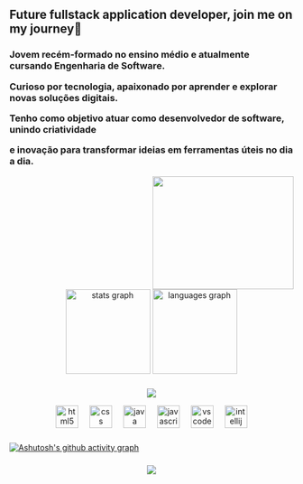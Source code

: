 ## Future fullstack application developer, join me on my journey👋
<div><h3 align="left">
  <p>Jovem recém-formado no ensino médio e atualmente cursando Engenharia de Software.</p>
  <p> Curioso por tecnologia, apaixonado por aprender e explorar novas soluções digitais.</p>
  <p>Tenho como objetivo atuar como desenvolvedor de software, unindo criatividade</p>
  <p> e inovação para transformar ideias em ferramentas úteis no dia a dia.</p>
</div>

<div align="right" alt="" height="190px">
  <img height="200" width= "250px" src="https://i.pinimg.com/736x/94/4b/c8/944bc8639a85065beebddd72f6a33b64.jpg"  />
</div>


<div align="center">
  <img src="https://github-readme-stats.vercel.app/api?username=JefersonBATISTA077&hide_title=false&hide_rank=false&show_icons=true&include_all_commits=true&count_private=true&disable_animations=false&theme=tokyonight&locale=en&hide_border=false&order=1" height="150" alt="stats graph"  />
  <img src="https://github-readme-stats.vercel.app/api/top-langs?username=JefersonBATISTA077&locale=en&hide_title=false&layout=compact&card_width=320&langs_count=5&theme=tokyonight&hide_border=false&order=2" height="150" alt="languages graph"  />
</div>


###
<p align="center"><img src="http://img.shields.io/static/v1?label=STATS&message=%20DEVELOPMENT&color=darkblue&style=for-the-badge"/></p>

<div align="center">
  <img src="https://cdn.jsdelivr.net/gh/devicons/devicon/icons/html5/html5-original.svg" height="40" alt="html5 logo"  />
  <img width="12" />
  <img src="https://cdn.jsdelivr.net/gh/devicons/devicon/icons/css3/css3-original.svg" height="40" alt="css logo"  />
  <img width="12" />
  <img src="https://cdn.jsdelivr.net/gh/devicons/devicon/icons/java/java-original.svg" height="40" alt="java logo"  />
  <img width="12" />
  <img src="https://cdn.jsdelivr.net/gh/devicons/devicon/icons/javascript/javascript-original.svg" height="40" alt="javascript logo"  />
  <img width="12" />
  <img src="https://cdn.jsdelivr.net/gh/devicons/devicon/icons/vscode/vscode-original.svg" height="40" alt="vscode logo"  />
  <img width="12" />
  <img src="https://cdn.jsdelivr.net/gh/devicons/devicon/icons/intellij/intellij-original.svg" height="40" alt="intellij logo"  />
</div>



###
[![Ashutosh's github activity graph](https://github-readme-activity-graph.vercel.app/graph?username=JefersonBATISTA077&theme=react-dark)]([https://github.com/Ashutosh00710/github-readme-activity-graph])

###

<div align="center">
  <img src="https://visitor-badge.laobi.icu/badge?page_id=JefersonBATISTA077.JefersonBATISTA077&left_color=darkslategray&right_color=darkblue"  />
</div>
